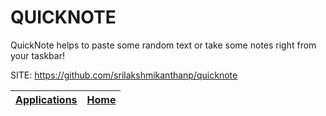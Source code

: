 # QUICKNOTE

 QuickNote helps to paste some random text or take some notes right from your taskbar!

 SITE: https://github.com/srilakshmikanthanp/quicknote

 | [Applications](https://portable-linux-apps.github.io/apps.html) | [Home](https://portable-linux-apps.github.io)
 | --- | --- |
